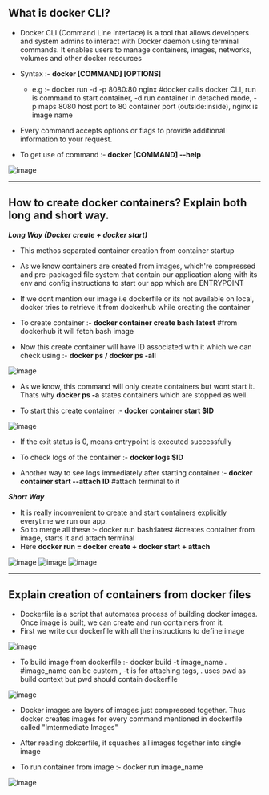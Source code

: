 What is docker CLI?
-
- Docker CLI (Command Line Interface) is a tool that allows developers and system admins to interact with Docker daemon using terminal commands. It enables users to manage containers, images, networks, volumes and other docker resources

- Syntax :- **docker [COMMAND] [OPTIONS]**
  - e.g :- docker run -d -p 8080:80 nginx       #docker calls docker CLI, run is command to start container, -d run container in detached mode, -p maps 8080 host port to 80 container port (outside:inside), nginx is image name
 
- Every command accepts options or flags to provide additional information to your request.
- To get use of command :- **docker [COMMAND] --help**

![image](https://github.com/user-attachments/assets/f93523c7-d8b5-4b42-a392-9ad7d47b4774)

-----------------------------------------------------------------------------------------------------------------------------------------------------

How to create docker containers? Explain both long and short way.
-

_**Long Way (Docker create + docker start)**_
- This methos separated container creation from container startup
- As we know containers are created from images, which're compressed and pre-packaged file system that contain our application along with its env and config instructions to start our app which are ENTRYPOINT
- If we dont mention our image i.e dockerfile or its not available on local, docker tries to retrieve it from dockerhub while creating the container
 
- To create container :- **docker container create bash:latest**          #from dockerhub it will fetch bash image
- Now this create container will have ID associated with it which we can check using :- **docker ps / docker ps -all**
 
![image](https://github.com/user-attachments/assets/dfe9704c-467e-403f-8f3b-111f1b271bc7)

- As we know, this command will only create containers but wont start it. Thats why **docker ps -a** states containers which are stopped as well.

- To start this create container :- **docker container start $ID**

![image](https://github.com/user-attachments/assets/33529365-096c-4848-acce-986c7382713b)

- If the exit status is 0, means entrypoint is executed successfully

- To check logs of the container :- **docker logs $ID**
- Another way to see logs immediately after starting container :- **docker container start --attach ID**       #attach terminal to it

**_Short Way_**
- It is really inconvenient to create and start containers explicitly everytime we run our app.
- So to merge all these :- docker run bash:latest      #creates container from image, starts it and attach terminal
- Here **docker run = docker create + docker start + attach**

![image](https://github.com/user-attachments/assets/a4c184f4-57ab-4f8e-b801-36bc3fe1bb91)
![image](https://github.com/user-attachments/assets/1f0bc213-be07-438c-998f-8067b9d1d4f0)
![image](https://github.com/user-attachments/assets/c709265b-532e-49b3-9217-18b624747400)

-----------------------------------------------------------------------------------------------------------------------------------------------------

Explain creation of containers from docker files
-
- Dockerfile is a script that automates process of building docker images. Once image is built, we can create and run containers from it.
- First we write our dockerfile with all the instructions to define image

![image](https://github.com/user-attachments/assets/a5da3285-db19-4323-bf39-4638733283f8)

- To build image from dockerfile :- docker build -t image_name .      #image_name can be custom , -t is for attaching tags, . uses pwd as build context but pwd should contain dockerfile

![image](https://github.com/user-attachments/assets/bcb7f6cf-9d42-43eb-87ce-768cd77138d1)

- Docker images are layers of images just compressed together. Thus docker creates images for every command mentioned in dockerfile called "Imtermediate Images"
- After reading dokcerfile, it squashes all images together into single image

- To run container from image :- docker run image_name

![image](https://github.com/user-attachments/assets/fbfa4bf9-f638-4e5d-88e2-f730d6ee70bf)

